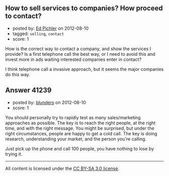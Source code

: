 ## How to sell services to companies? How proceed to contact?

- posted by: [Ed Pichler](https://stackexchange.com/users/-1/6860-ed-pichler) on 2012-08-10
- tagged: `selling`, `contact`
- score: 1

How is the correct way to contact a company, and show the services I provide?
Is a first telephone call the best way, or I need to avoid this and invest more in ads waiting interested companies enter in contact?

I think telephone call a invasive approach, but it seems the major companies do this way.


## Answer 41239

- posted by: [blunders](https://stackexchange.com/users/-1/4764-blunders) on 2012-08-10
- score: 1

You should personally try to rapidly test as many sales/marketing approaches as possible. The key is to reach the right people, at the right time, and with the right message. You might be surprised, but under the right circumstances, people are happy to get a cold call. The key is doing research, understanding your market, and the person you're calling.

Just pick up the phone and call 100 people, you have nothing to lose by trying it.



---

All content is licensed under the [CC BY-SA 3.0 license](https://creativecommons.org/licenses/by-sa/3.0/).
